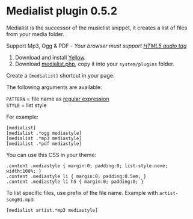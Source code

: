 # Medialist plugin 0.5.2

Medialist is the successor of the musiclist snippet, it creates a list of files from your media folder.

Support Mp3, Ogg & PDF - _Your browser must support [HTML5 audio tag](https://en.wikipedia.org/wiki/HTML5_Audio)_

1. Download and install [Yellow](https://github.com/datenstrom/yellow/).  
2. Download [medialist.php](medialist.php?raw=true), copy it into your `system/plugins` folder.  

Create a `[medialist]` shortcut in your page.

The following arguments are available:
  
`PATTERN` = file name as [regular expression](https://en.wikipedia.org/wiki/Regular_expression)  
`STYLE` = list style  

For example:

    [medialist]
    [medialist .*ogg mediastyle]
    [medialist .*mp3 mediastyle]
    [medialist .*pdf mediastyle]

You can use this CSS in your theme:

    .content .mediastyle { margin:0; padding:0; list-style:none; width:100%; }  
    .content .mediastyle li { margin:0; padding:0.5em; }  
    .content .mediastyle li h5 { margin:0; padding:0; }

To list specific files, use prefix of the file name. Example with `artist-song01.mp3`:

    [medialist artist.*mp3 mediastyle]

